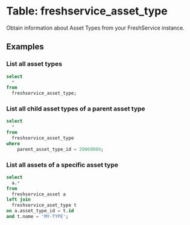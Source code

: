 # Table: freshservice_asset_type

Obtain information about Asset Types from your FreshService instance.

## Examples

### List all asset types

```sql
select
  *
from
  freshservice_asset_type;
```

### List all child asset types of a parent asset type

```sql
select
  *
from
  freshservice_asset_type
where
    parent_asset_type_id = 20069004;
```

### List all assets of a specific asset type

```sql
select
  a.*
from
  freshservice_asset a 
left join
  freshservice_aset_type t 
on a.asset_type_id = t.id
and t.name = 'MY-TYPE';
```
